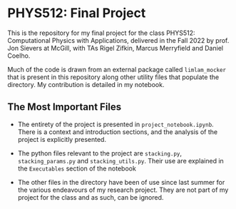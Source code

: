 # PHYS512: Final Project

This is the repository for my final project for the class PHYS512: Computational Physics with Applications, delivered in the Fall 2022 by prof. Jon Sievers at McGill, with TAs Rigel Zifkin, Marcus Merryfield and Daniel Coelho.

Much of the code is drawn from an external package called `limlam_mocker` that is present in this repository along other utility files that populate the directory. My contribution is detailed in my notebook.

## The Most Important Files

- The entirety of the project is presented in `project_notebook.ipynb`. There is a context and introduction sections, and the analysis of the project is explicitly presented.

- The python files relevant to the project are `stacking.py`, `stacking_params.py` and `stacking_utils.py`. Their use are explained in the `Executables` section of the notebook

- The other files in the directory have been of use since last summer for the various endeavours of my research project. They are not part of my project for the class and as such, can be ignored.
